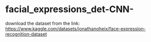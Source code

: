 # facial_expressions_det-CNN-

download the dataset from the link: https://www.kaggle.com/datasets/jonathanoheix/face-expression-recognition-dataset
